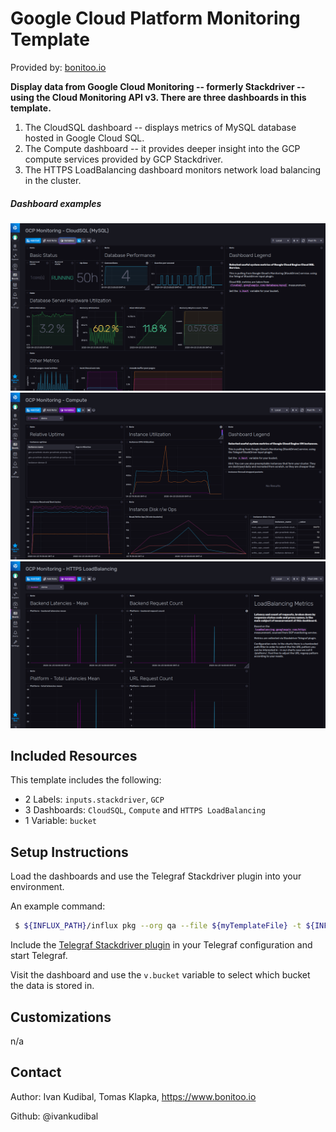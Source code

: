 # Google Cloud Platform Monitoring Template

Provided by: [bonitoo.io](.)

**Display data from Google Cloud Monitoring -- formerly Stackdriver -- using the
Cloud Monitoring API v3. There are three dashboards in this template.**

1. The CloudSQL dashboard -- displays metrics of MySQL database hosted in Google
   Cloud SQL.
2. The Compute dashboard -- it provides deeper insight into the GCP compute
   services provided by GCP Stackdriver.
3. The HTTPS LoadBalancing dashboard monitors network load balancing in the cluster.

##### Dashboard examples

![GCP Monitoring Cloud SQL](img/gcp-monitoring-cloudsql.png)
![GCP Monitoring Compute](img/gcp-monitoring-compute.png)
![GCP Monitoring LoadBalancing](img/gcp-monitoring-loadbalancing.png)

## Included Resources

This template includes the following:

- 2 Labels: `inputs.stackdriver`, `GCP`
- 3 Dashboards: `CloudSQL`, `Compute` and `HTTPS LoadBalancing`
- 1 Variable: `bucket`

## Setup Instructions


Load the dashboards and use the Telegraf Stackdriver plugin into your
environment.

An example command:
```bash
 $ ${INFLUX_PATH}/influx pkg --org qa --file ${myTemplateFile} -t ${INFLUX_TOKEN}
```

Include the [Telegraf Stackdriver plugin](https://github.com/influxdata/telegraf/tree/master/plugins/inputs/stackdriver) in your Telegraf configuration and start Telegraf.


Visit the dashboard and use the `v.bucket` variable to select which bucket the data is stored in.


## Customizations

n/a

## Contact

Author: Ivan Kudibal, Tomas Klapka, https://www.bonitoo.io

Github: @ivankudibal

